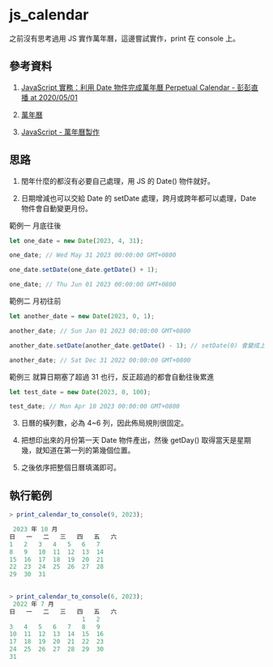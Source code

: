 # js_calendar

之前沒有思考過用 JS 實作萬年曆，這邊嘗試實作，print 在 console 上。

## 參考資料
1. [JavaScript 實務：利用 Date 物件完成萬年曆 Perpetual Calendar - 彭彭直播 at 2020/05/01](https://www.youtube.com/watch?v=Q2x84RdNVUY)

2. [萬年曆](http://ant4js.blogspot.com/2009/01/calendar.html)

3. [JavaScript - 萬年曆製作](https://dotblogs.com.tw/newmonkey48/2017/07/18/113407)

## 思路

1. 閏年什麼的都沒有必要自己處理，用 JS 的 Date() 物件就好。

2. 日期增減也可以交給 Date 的 setDate 處理，跨月或跨年都可以處理，Date 物件會自動變更月份。

範例一 月底往後

```javascript
let one_date = new Date(2023, 4, 31);

one_date; // Wed May 31 2023 00:00:00 GMT+0800

one_date.setDate(one_date.getDate() + 1);

one_date; // Thu Jun 01 2023 00:00:00 GMT+0800

```

範例二 月初往前

```javascript
let another_date = new Date(2023, 0, 1);

another_date; // Sun Jan 01 2023 00:00:00 GMT+0800

another_date.setDate(another_date.getDate() - 1); // setDate(0) 會變成上個月的最後一天

another_date; // Sat Dec 31 2022 00:00:00 GMT+0800 
```

範例三 就算日期塞了超過 31 也行，反正超過的都會自動往後累進

```javascript
let test_date = new Date(2023, 0, 100);

test_date; // Mon Apr 10 2023 00:00:00 GMT+0800

```

3. 日曆的橫列數，必為 4~6 列，因此佈局規則很固定。

4. 把想印出來的月份第一天 Date 物件產出，然後 getDay() 取得當天是星期幾，就知道在第一列的第幾個位置。

5. 之後依序把整個日曆填滿即可。


## 執行範例

```javascript
> print_calendar_to_console(9, 2023);

 2023 年 10 月
日	一	二	三	四	五	六
1	2	3	4	5	6	7
8	9	10	11	12	13	14
15	16	17	18	19	20	21
22	23	24	25	26	27	28
29	30	31	 	 	 	 
 	 	 	 	 

> print_calendar_to_console(6, 2023);
 2022 年 7 月
日	一	二	三	四	五	六
 	 	 	 	 	1	2
3	4	5	6	7	8	9
10	11	12	13	14	15	16
17	18	19	20	21	22	23
24	25	26	27	28	29	30
31	 	 	 	 	 	 



```
